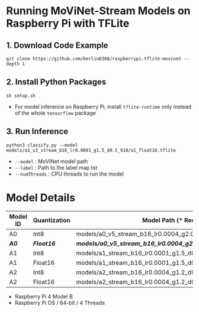 #  Running MoViNet-Stream Models on Raspberry Pi with TFLite


## 1. Download Code Example

```
git clone https://github.com/berlin0308/raspberrypi-tflite-movinet --depth 1
```

## 2. Install Python Packages

```
sh setup.sh
```

+ For model inference on Raspberry Pi, install ```tflite-runtime``` only instead of the whole ```tensorflow``` package

## 3. Run Inference

```
python3 classify.py --model models/a1_v2_stream_b16_lr0.0001_g1.5_d0.5_918/a1_float16.tflite
```

+ ```--model``` : MoViNet model path
+ ```--label``` : Path to the label map txt
+ ```--numThreads``` : CPU threads to run the model

# Model Details

| Model ID | Quantization | Model Path (* Recommended) | Latency | F1-score |
|----------|--------------|------------|---------------------------|----------|
| A0 | Int8 | models/a0_v5_stream_b16_lr0.0004_g2.0_d0.1_sd0.0_92/a0_int8.tflite | 35 ms | 0.312 |
| ***A0*** | ***Float16*** |***models/a0_v5_stream_b16_lr0.0004_g2.0_d0.1_sd0.0_92/a0_float16.tflite****| ***47 ms*** | ***0.916*** |
| A1 | Int8 | models/a1_stream_b16_lr0.0001_g1.5_d0.5_918/a1_int8.tflite | 49 ms | 0.579 |
| A1 | Float16 | models/a1_stream_b16_lr0.0001_g1.5_d0.5_918/a1_float16.tflite | 98 ms | 0.918 |
| A2 | Int8 | models/a2_stream_b16_lr0.0004_g1.2_d0.5_sd0.3_929/a2_int8.tflite | 78 ms | 0.764 |
| A2 | Float16 | models/a2_stream_b16_lr0.0004_g1.2_d0.5_sd0.3_929/a2_float16.tflite | 154 ms | 0.929 |

+ Raspberry Pi 4 Model B
+ Raspberry Pi OS / 64-bit / 4 Threads
